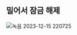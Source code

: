 ## 밀어서 잠금 해제
![녹음 2023-12-15 220725](https://github.com/Myeongcheol-shin/slide-and-unlock/assets/82868004/d989118a-ccaf-4ea0-b3fa-e70f9a0e6953)
